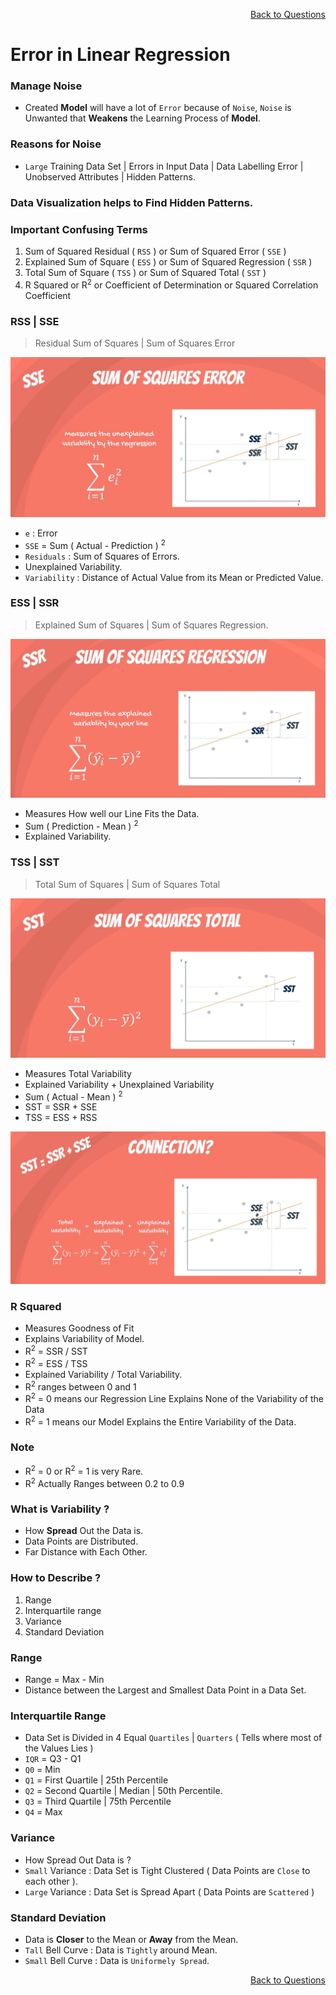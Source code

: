 <p align='right'><a align="right" href="https://github.com/KIRANKUMAR7296/Library/blob/main/Interview.md">Back to Questions</a></p>

# Error in Linear Regression

### Manage Noise
- Created **Model** will have a lot of `Error` because of `Noise`, `Noise` is Unwanted that **Weakens** the Learning Process of **Model**.

### Reasons for **Noise**
- `Large` Training Data Set | Errors in Input Data | Data Labelling Error | Unobserved Attributes | Hidden Patterns.

### Data Visualization helps to Find Hidden Patterns.

### Important Confusing Terms

1. Sum of Squared Residual ( `RSS` ) or Sum of Squared Error ( `SSE` )
2. Explained Sum of Square ( `ESS` ) or Sum of Squared Regression ( `SSR` )
3. Total Sum of Square ( `TSS` ) or Sum of Squared Total ( `SST` )
4. R Squared or R<sup>2</sup> or Coefficient of Determination or Squared Correlation Coefficient 

### RSS | SSE

> Residual Sum of Squares | Sum of Squares Error

![RSS|SSE](Image/SSE_RSS.jpg)

- `e` : Error
- `SSE` = Sum ( Actual - Prediction ) <sup>2</sup>
- `Residuals` : Sum of Squares of Errors.
- Unexplained Variability.
- `Variability` : Distance of Actual Value from its Mean or Predicted Value.

### ESS | SSR

> Explained Sum of Squares | Sum of Squares Regression.

![ESS|SSR](Image/SSR_ESS.jpg)

- Measures How well our Line Fits the Data.
- Sum ( Prediction - Mean ) <sup>2</sup>
- Explained Variability.

### TSS | SST

> Total Sum of Squares | Sum of Squares Total

![TSS|SST](Image/SST_TSS.jpg)

- Measures Total Variability
- Explained Variability + Unexplained Variability
- Sum ( Actual - Mean ) <sup>2</sup>
- SST = SSR + SSE
- TSS = ESS + RSS

![TSS](Image/All.jpg)

### R Squared

- Measures Goodness of Fit
- Explains Variability of Model.
- R<sup>2</sup> = SSR / SST
- R<sup>2</sup> = ESS / TSS
- Explained Variability / Total Variability.
- R<sup>2</sup> ranges between 0 and 1
- R<sup>2</sup> = 0 means our Regression Line Explains None of the Variability of the Data
- R<sup>2</sup> = 1 means our Model Explains the Entire Variability of the Data.

### Note

- R<sup>2</sup> = 0 or R<sup>2</sup> = 1 is very Rare.
- R<sup>2</sup> Actually Ranges between 0.2 to 0.9

### What is Variability ?

- How **Spread** Out the Data is. 
- Data Points are Distributed.  
- Far Distance with Each Other.

### How to Describe ?

1. Range
2. Interquartile range
3. Variance
4. Standard Deviation

### Range 

- Range = Max - Min
- Distance between the Largest and Smallest Data Point in a Data Set.

### Interquartile Range

- Data Set is Divided in 4 Equal `Quartiles` | `Quarters` ( Tells where most of the Values Lies )
- `IQR` = Q3 - Q1 
- `Q0` = Min
- `Q1` = First Quartile | 25th Percentile
- `Q2` = Second Quartile | Median | 50th Percentile.
- `Q3` = Third Quartile | 75th Percentile
- `Q4` = Max

### Variance

- How Spread Out Data is ?
- `Small` Variance : Data Set is Tight Clustered ( Data Points are `Close` to each other ).
- `Large` Variance : Data Set is Spread Apart ( Data Points are `Scattered` )

### Standard Deviation

- Data is **Closer** to the Mean or **Away** from the Mean.
- `Tall` Bell Curve : Data is `Tightly` around Mean.
- `Small` Bell Curve : Data is `Uniformely Spread`.

<p align='right'><a align="right" href="https://github.com/KIRANKUMAR7296/Library/blob/main/Interview.md">Back to Questions</a></p>

